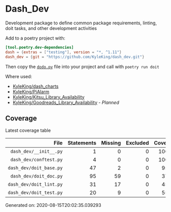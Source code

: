 # Dash_Dev

Development package to define common package requirements, linting, doit tasks, and other development activities

Add to a poetry project with:

```toml
[tool.poetry.dev-dependencies]
dash = {extras = ["testing"], version = "*, ^1.11"}
dash_dev = {git = "https://github.com/KyleKing/dash_dev.git"}
```

Then copy the [`dodo.py`](./dodo.py) file into your project and call with `poetry run doit`

Where used:

- [KyleKing/dash_charts](https://github.com/KyleKing/dash_charts)
- [KyleKing/PiAlarm](https://github.com/KyleKing/PiAlarm)
- [KyleKing/Kitsu_Library_Availability](https://github.com/KyleKing/Kitsu_Library_Availability)
- [KyleKing/Goodreads_Library_Availability](https://github.com/KyleKing/Goodreads_Library_Availability) - *Planned*

## Coverage

Latest coverage table

<!-- COVERAGE -->

| File | Statements | Missing | Excluded | Coverage |
| --: | --: | --: | --: | --: |
| `dash_dev/__init__.py` | 1 | 0 | 0 | 100.0% |
| `dash_dev/conftest.py` | 4 | 0 | 0 | 100.0% |
| `dash_dev/doit_base.py` | 47 | 2 | 0 | 95.7% |
| `dash_dev/doit_doc.py` | 95 | 59 | 0 | 37.9% |
| `dash_dev/doit_lint.py` | 31 | 17 | 0 | 45.2% |
| `dash_dev/doit_test.py` | 20 | 9 | 0 | 55.0% |

Generated on: 2020-08-15T20:02:35.039293

<!-- /COVERAGE -->
